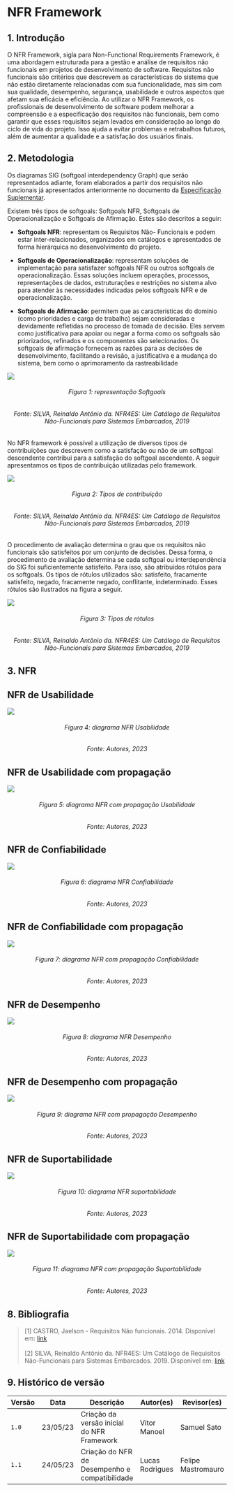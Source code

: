 # NFR Framework

## 1. Introdução

O NFR Framework, sigla para Non-Functional Requirements Framework, é uma abordagem estruturada para a gestão e análise de requisitos não funcionais em projetos de desenvolvimento de software. Requisitos não funcionais são critérios que descrevem as características do sistema que não estão diretamente relacionadas com sua funcionalidade, mas sim com sua qualidade, desempenho, segurança, usabilidade e outros aspectos que afetam sua eficácia e eficiência.
Ao utilizar o NFR Framework, os profissionais de desenvolvimento de software podem melhorar a compreensão e a especificação dos requisitos não funcionais, bem como garantir que esses requisitos sejam levados em consideração ao longo do ciclo de vida do projeto. Isso ajuda a evitar problemas e retrabalhos futuros, além de aumentar a qualidade e a satisfação dos usuários finais.

## 2. Metodologia 

Os diagramas SIG (softgoal interdependency Graph)  que serão representados adiante, foram elaborados a partir dos requisitos não funcionais já apresentados anteriormente no documento da [Especificação Suplementar](EspecificacaoSup.md).


Existem três tipos de softgoals: Softgoals NFR, Softgoals de Operacionalização e Softgoals de Afirmação. Estes são descritos a seguir:

* **Softgoals NFR**: representam os Requisitos Não- Funcionais  e podem estar inter-relacionados, organizados em catálogos e apresentados de forma hierárquica no desenvolvimento do projeto.

* **Softgoals de Operacionalização**: representam soluções de implementação para satisfazer softgoals NFR ou outros softgoals de operacionalização. Essas soluções incluem operações, processos, representações de dados, estruturações e restrições no sistema alvo para atender às necessidades indicadas pelos softgoals NFR e de operacionalização.

* **Softgoals de Afirmação**: permitem que as características do domínio (como prioridades e carga de trabalho) sejam consideradas e devidamente refletidas no processo de tomada de decisão. Eles servem como justificativa para apoiar ou negar a forma como os softgoals são priorizados, refinados e os componentes são selecionados. Os softgoals de afirmação fornecem as razões para as decisões de desenvolvimento, facilitando a revisão, a justificativa e a mudança do sistema, bem como o aprimoramento da rastreabilidade

![](../assets/nfr/softgoals.png)
<h6 align = "center"> Figura 1: representação Softgoals </h6>
<h6 align = "center"> Fonte: SILVA, Reinaldo Antônio da. NFR4ES: Um Catálogo de Requisitos Não-Funcionais para Sistemas Embarcados, 2019 </h6>

No NFR framework é possível a utilização de diversos tipos de contribuições que descrevem como a satisfação ou não de um softgoal descendente contribui para a satisfação do softgoal ascendente. A seguir apresentamos os tipos de  contribuição utilizadas pelo framework.

![](../assets/nfr/contribuicao.png)
<h6 align = "center"> Figura 2: Tipos de contribuição </h6>
<h6 align = "center"> Fonte: SILVA, Reinaldo Antônio da. NFR4ES: Um Catálogo de Requisitos Não-Funcionais para Sistemas Embarcados, 2019 </h6>


O procedimento de avaliação determina o grau que os requisitos não funcionais são satisfeitos por um conjunto de decisões. Dessa forma, o procedimento de avaliação determina se cada softgoal ou interdependência do SIG foi suficientemente satisfeito. Para isso, são atribuídos rótulos para os softgoals. Os tipos de rótulos utilizados são: satisfeito, fracamente satisfeito, negado, fracamente negado, conflitante, indeterminado. Esses rótulos são ilustrados na figura a seguir.

![](../assets/nfr/tipos_de_rotulos.png)
<h6 align = "center"> Figura 3: Tipos de rótulos </h6>
<h6 align = "center"> Fonte: SILVA, Reinaldo Antônio da. NFR4ES: Um Catálogo de Requisitos Não-Funcionais para Sistemas Embarcados, 2019 </h6>

## 3. NFR

## NFR de Usabilidade

![](../assets/nfr/Usabilidade.jpg)
<h6 align = "center"> Figura 4: diagrama NFR Usabilidade </h6>
<h6 align = "center"> Fonte: Autores, 2023 </h6>

## NFR de Usabilidade com propagação

![](../assets/nfr/UsabilidadeProp.jpg)
<h6 align = "center"> Figura 5: diagrama NFR com propagação Usabilidade </h6>
<h6 align = "center"> Fonte: Autores, 2023 </h6>

## NFR de Confiabilidade

![](../assets/nfr/confiabilidade.jpg)
<h6 align = "center"> Figura 6: diagrama NFR Confiabilidade </h6>
<h6 align = "center"> Fonte: Autores, 2023 </h6>


## NFR de Confiabilidade com propagação

![](../assets/nfr/confiabilidadeProp.jpg)
<h6 align = "center"> Figura 7: diagrama NFR com propagação Confiabilidade </h6>
<h6 align = "center"> Fonte: Autores, 2023 </h6>

## NFR de Desempenho
![](../assets/nfr/desempenho.png)
<h6 align = "center"> Figura 8: diagrama NFR Desempenho </h6>
<h6 align = "center"> Fonte: Autores, 2023 </h6>

## NFR de Desempenho com propagação
![](../assets/nfr/desempenhoProp.png)
<h6 align = "center"> Figura 9: diagrama NFR com propagação Desempenho </h6>
<h6 align = "center"> Fonte: Autores, 2023 </h6>

## NFR de Suportabilidade
![](../assets/nfr/suportabilidade.png)
<h6 align = "center"> Figura 10: diagrama NFR suportabilidade </h6>
<h6 align = "center"> Fonte: Autores, 2023 </h6>

## NFR de Suportabilidade com propagação
![](../assets/nfr/suportabilidadeProp.png)
<h6 align = "center"> Figura 11: diagrama NFR com propagação Suportabilidade </h6>
<h6 align = "center"> Fonte: Autores, 2023 </h6>

## 8. Bibliografia

> [1] CASTRO, Jaelson - Requisitos Não funcionais. 2014. Disponível em: [link](https://www.cin.ufpe.br/~if716/arquivos20152/experimentoBruno/Aula2/Aula2-Parte2-NFR%20Framework.pdf) <br>
> <br>
>  [2] SILVA, Reinaldo Antônio da. NFR4ES: Um Catálogo de Requisitos Não-Funcionais para Sistemas Embarcados. 2019. Disponível em: [link](https://repositorio.ufpe.br/handle/123456789/34150)

## 9. Histórico de versão

|  Versão  |   Data   |                      Descrição                      |    Autor(es)   |  Revisor(es)  |
| -------- | -------- | --------------------------------------------------- | -------------- | ------------- |
|  `1.0`   | 23/05/23 | Criação da versão inicial do NFR Framework | Vitor Manoel | Samuel Sato |
|  `1.1`   | 24/05/23 | Criação do NFR de Desempenho e compatibilidade | Lucas Rodrigues | Felipe Mastromauro |



